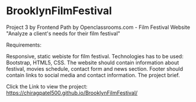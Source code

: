 # BrooklynFilmFestival
Project 3 by Frontend Path by Openclassrooms.com - Film Festival Website "Analyze a client's needs for their film festival"

Requirements:

Responsive, static webiste for film festival.
Technologies has to be used: Bootstrap, HTML5, CSS.
The website should contain information about festival, movies schedule, contact form and news section.
Footer should contain links to social media and contact information.
The project brief.

Click the Link to view the project: https://chiragpatel500.github.io/BrooklynFilmFestival/
